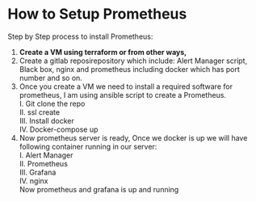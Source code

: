 # How to Setup Prometheus

Step by Step process to install Prometheus:

1. **Create a VM using terraform or from other ways,**
2. Create a gitlab reposirepository which include: Alert Manager script, Black box, nginx and prometheus including docker which has port number and so on.&#x20;
3. Once you create a VM we need to install a required software for prometheus, I am using ansible script to create a Prometheus. \
   I. Git clone the repo\
   II. ssl create\
   III. Install docker\
   IV. Docker-compose up
4. Now prometheus server is ready, Once we docker is up we will have following container running in our server:\
   &#x20;I. Alert Manager\
   &#x20;II. Prometheus\
   &#x20;III. Grafana\
   &#x20;IV. nginx\
   Now prometheus and grafana is up and running&#x20;
